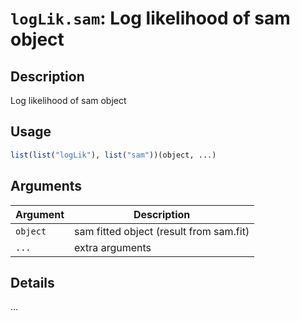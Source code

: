 # `logLik.sam`: Log likelihood of sam object

## Description


 Log likelihood of sam object


## Usage

```r
list(list("logLik"), list("sam"))(object, ...)
```


## Arguments

Argument      |Description
------------- |----------------
```object```     |     sam fitted object (result from sam.fit)
```...```     |     extra arguments

## Details


 ...


